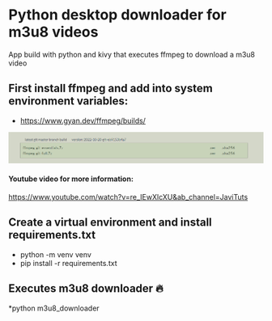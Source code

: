 # Python desktop downloader for m3u8 videos

App build with python and kivy that executes ffmpeg to download a m3u8 video


## First install ffmpeg and add into system environment variables:
* https://www.gyan.dev/ffmpeg/builds/

![1666564488831](image/README/1666564488831.png)

#### Youtube video for more information:
https://www.youtube.com/watch?v=re_IEwXlcXU&ab_channel=JaviTuts

## Create a virtual environment and install requirements.txt

* python -m venv venv
* pip install -r requirements.txt

## Executes m3u8 downloader 🔥
*python m3u8_downloader
